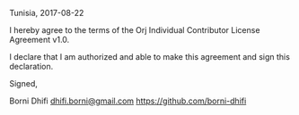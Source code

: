 Tunisia, 2017-08-22

I hereby agree to the terms of the Orj Individual Contributor License Agreement v1.0.

I declare that I am authorized and able to make this agreement and sign this declaration.

Signed,

Borni Dhifi dhifi.borni@gmail.com https://github.com/borni-dhifi
